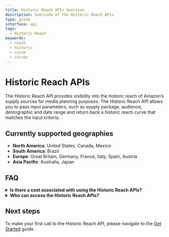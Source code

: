 ```yaml
---
title: Historic Reach APIs Overview
description: Overview of the Historic Reach APIs.
type: guide
interface: api
tags:
  - Historic Reach
keywords:
  - reach
  - historic
  - curve
  - curves
---
```


# Historic Reach APIs

The Historic Reach API provides visibility into the historic reach of Amazon’s supply sources for media planning purposes. The Historic Reach API allows you to pass input parameters, such as supply package, audience, demographic and date range and return back a historic reach curve that matches the input criteria.  

## Currently supported geographies

- **North America**: United States, Canada, Mexico
- **South America**: Brazil
- **Europe**: Great Britain, Germany, France, Italy, Spain, Austria
- **Asia Pacific**: Australia, Japan

## FAQ

<details>
<summary><strong>Is there a cost associated with using the Historic Reach APIs?</strong></summary>
  There is no cost to use these APIs.
</details>

<details>
<summary><strong>Who can access the Historic Reach APIs?</strong></summary>
  The Historic Reach API is available for use to anyone who has a valid client ID, access token, and profile ID. Please use these [instructions](guides/media-planning/historic-reach/get-started#before-you-begin) to get set up.
</details>


## Next steps

To make your first call to the Historic Reach API, please navigate to the [Get Started](guides/media-planning/historic-reach/get-started) guide.